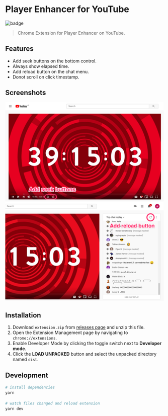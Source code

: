 # Player Enhancer for YouTube

![badge](https://github.com/fiahfy/youtube-player-enhancer/workflows/Web%20Extension/badge.svg)

> Chrome Extension for Player Enhancer on YouTube.

## Features

- Add seek buttons on the bottom control.
- Always show elapsed time.
- Add reload button on the chat menu.
- Donot scroll on click timestamp.

## Screenshots

![screenshot](.github/img/screenshot1.png)
![screenshot](.github/img/screenshot2.png)

## Installation

1. Download `extension.zip` from [releases page](https://github.com/fiahfy/youtube-player-enhancer/releases) and unzip this file.
2. Open the Extension Management page by navigating to `chrome://extensions`.
3. Enable Developer Mode by clicking the toggle switch next to **Developer mode**.
4. Click the **LOAD UNPACKED** button and select the unpacked directory named `dist`.

## Development

```bash
# install dependencies
yarn

# watch files changed and reload extension
yarn dev
```
